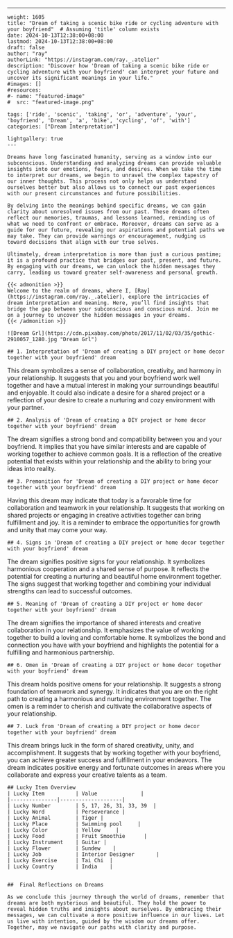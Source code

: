 ---
    weight: 1605
    title: "Dream of taking a scenic bike ride or cycling adventure with your boyfriend"  # Assuming 'title' column exists
    date: 2024-10-13T12:38:00+08:00
    lastmod: 2024-10-13T12:38:00+08:00
    draft: false
    author: "ray"
    authorLink: "https://instagram.com/ray._.atelier"
    description: "Discover how 'Dream of taking a scenic bike ride or cycling adventure with your boyfriend' can interpret your future and uncover its significant meanings in your life."
    #images: []
    #resources:
    #- name: "featured-image"
    #  src: "featured-image.png"
    
    tags: ['ride', 'scenic', 'taking', 'or', 'adventure', 'your', 'boyfriend', 'Dream', 'a', 'bike', 'cycling', 'of', 'with']
    categories: ["Dream Interpretation"]
    
    lightgallery: true
    ---
    
    Dreams have long fascinated humanity, serving as a window into our subconscious. Understanding and analyzing dreams can provide valuable insights into our emotions, fears, and desires. When we take the time to interpret our dreams, we begin to unravel the complex tapestry of our inner thoughts. This process not only helps us understand ourselves better but also allows us to connect our past experiences with our present circumstances and future possibilities.
    
    By delving into the meanings behind specific dreams, we can gain clarity about unresolved issues from our past. These dreams often reflect our memories, traumas, and lessons learned, reminding us of what we need to confront or embrace. Moreover, dreams can serve as a guide for our future, revealing our aspirations and potential paths we may take. They can provide warnings or encouragement, nudging us toward decisions that align with our true selves.
    
    Ultimately, dream interpretation is more than just a curious pastime; it is a profound practice that bridges our past, present, and future. By engaging with our dreams, we can unlock the hidden messages they carry, leading us toward greater self-awareness and personal growth.
    
    {{< admonition >}}
    Welcome to the realm of dreams, where I, [Ray](https://instagram.com/ray._.atelier), explore the intricacies of dream interpretation and meaning. Here, you’ll find insights that bridge the gap between your subconscious and conscious mind. Join me on a journey to uncover the hidden messages in your dreams.
    {{< /admonition >}}
    
    ![Dream Grl](https://cdn.pixabay.com/photo/2017/11/02/03/35/gothic-2910057_1280.jpg "Dream Grl")
    
    ## 1. Interpretation of 'Dream of creating a DIY project or home decor together with your boyfriend' dream
    
This dream symbolizes a sense of collaboration, creativity, and harmony in your relationship. It suggests that you and your boyfriend work well together and have a mutual interest in making your surroundings beautiful and enjoyable. It could also indicate a desire for a shared project or a reflection of your desire to create a nurturing and cozy environment with your partner.
    
    ## 2. Analysis of 'Dream of creating a DIY project or home decor together with your boyfriend' dream
    
The dream signifies a strong bond and compatibility between you and your boyfriend. It implies that you have similar interests and are capable of working together to achieve common goals. It is a reflection of the creative potential that exists within your relationship and the ability to bring your ideas into reality.
    
    ## 3. Premonition for 'Dream of creating a DIY project or home decor together with your boyfriend' dream
    
Having this dream may indicate that today is a favorable time for collaboration and teamwork in your relationship. It suggests that working on shared projects or engaging in creative activities together can bring fulfillment and joy. It is a reminder to embrace the opportunities for growth and unity that may come your way.
    
    ## 4. Signs in 'Dream of creating a DIY project or home decor together with your boyfriend' dream
    
The dream signifies positive signs for your relationship. It symbolizes harmonious cooperation and a shared sense of purpose. It reflects the potential for creating a nurturing and beautiful home environment together. The signs suggest that working together and combining your individual strengths can lead to successful outcomes.
    
    ## 5. Meaning of 'Dream of creating a DIY project or home decor together with your boyfriend' dream
    
The dream signifies the importance of shared interests and creative collaboration in your relationship. It emphasizes the value of working together to build a loving and comfortable home. It symbolizes the bond and connection you have with your boyfriend and highlights the potential for a fulfilling and harmonious partnership.
    
    ## 6. Omen in 'Dream of creating a DIY project or home decor together with your boyfriend' dream
    
This dream holds positive omens for your relationship. It suggests a strong foundation of teamwork and synergy. It indicates that you are on the right path to creating a harmonious and nurturing environment together. The omen is a reminder to cherish and cultivate the collaborative aspects of your relationship.
    
    ## 7. Luck from 'Dream of creating a DIY project or home decor together with your boyfriend' dream
    
This dream brings luck in the form of shared creativity, unity, and accomplishment. It suggests that by working together with your boyfriend, you can achieve greater success and fulfillment in your endeavors. The dream indicates positive energy and fortunate outcomes in areas where you collaborate and express your creative talents as a team.
    
    ## Lucky Item Overview
    | Lucky Item          | Value              |
    |---------------|--------------------|
    | Lucky Number        | 5, 17, 26, 31, 33, 39  |
    | Lucky Word          | Perseverance |
    | Lucky Animal        | Tiger |
    | Lucky Place         | Swimming pool     |
    | Lucky Color         | Yellow     |
    | Lucky Food          | Fruit Smoothie      |
    | Lucky Instrument    | Guitar |
    | Lucky Flower        | Sundew    |
    | Lucky Job           | Interior Designer       |
    | Lucky Exercise      | Tai Chi  |
    | Lucky Country       | India    |
    
    
    ##  Final Reflections on Dreams
    
    As we conclude this journey through the world of dreams, remember that dreams are both mysterious and beautiful. They hold the power to reveal hidden truths and insights about ourselves. By embracing their messages, we can cultivate a more positive influence in our lives. Let us live with intention, guided by the wisdom our dreams offer. Together, may we navigate our paths with clarity and purpose.
    